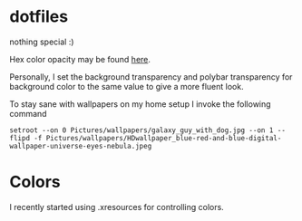 # dotfiles
nothing special :)

Hex color opacity may be found [here](https://gist.github.com/lopspower/03fb1cc0ac9f32ef38f4).

Personally, I set the background transparency and polybar transparency for background color to the same value to give a more fluent look.


To stay sane with wallpapers on my home setup I invoke the following command

`setroot --on 0 Pictures/wallpapers/galaxy_guy_with_dog.jpg --on 1 --flipd -f Pictures/wallpapers/HDwallpaper_blue-red-and-blue-digital-wallpaper-universe-eyes-nebula.jpeg`

# Colors
I recently started using .xresources for controlling colors.
